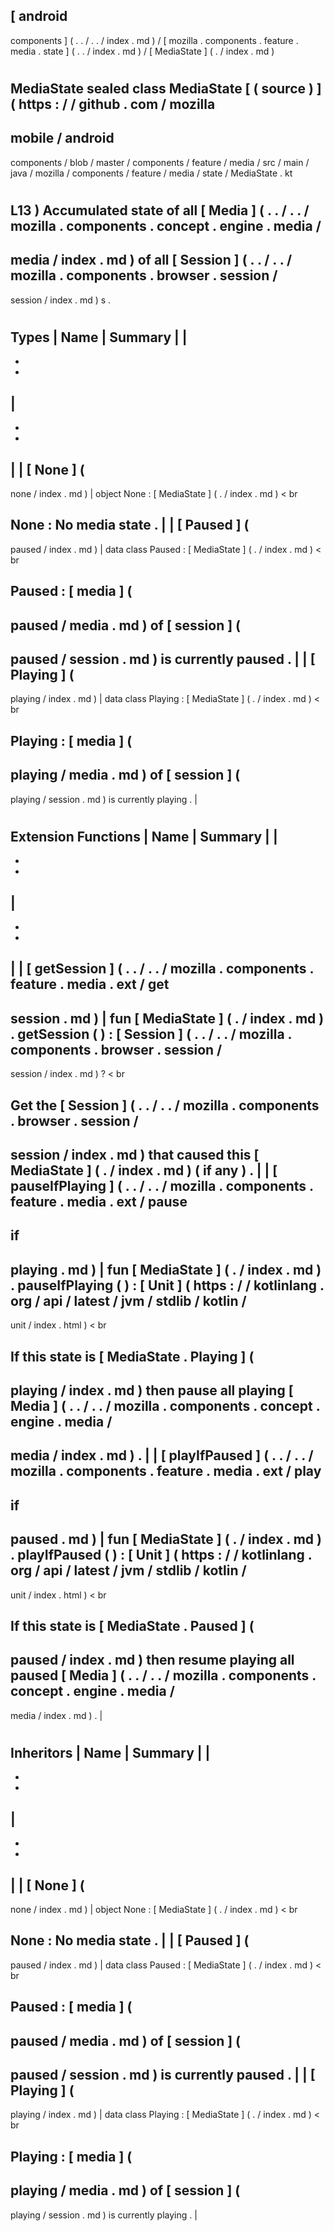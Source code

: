 [
android
-
components
]
(
.
.
/
.
.
/
index
.
md
)
/
[
mozilla
.
components
.
feature
.
media
.
state
]
(
.
.
/
index
.
md
)
/
[
MediaState
]
(
.
/
index
.
md
)
#
MediaState
sealed
class
MediaState
[
(
source
)
]
(
https
:
/
/
github
.
com
/
mozilla
-
mobile
/
android
-
components
/
blob
/
master
/
components
/
feature
/
media
/
src
/
main
/
java
/
mozilla
/
components
/
feature
/
media
/
state
/
MediaState
.
kt
#
L13
)
Accumulated
state
of
all
[
Media
]
(
.
.
/
.
.
/
mozilla
.
components
.
concept
.
engine
.
media
/
-
media
/
index
.
md
)
of
all
[
Session
]
(
.
.
/
.
.
/
mozilla
.
components
.
browser
.
session
/
-
session
/
index
.
md
)
s
.
#
#
#
Types
|
Name
|
Summary
|
|
-
-
-
|
-
-
-
|
|
[
None
]
(
-
none
/
index
.
md
)
|
object
None
:
[
MediaState
]
(
.
/
index
.
md
)
<
br
>
None
:
No
media
state
.
|
|
[
Paused
]
(
-
paused
/
index
.
md
)
|
data
class
Paused
:
[
MediaState
]
(
.
/
index
.
md
)
<
br
>
Paused
:
[
media
]
(
-
paused
/
media
.
md
)
of
[
session
]
(
-
paused
/
session
.
md
)
is
currently
paused
.
|
|
[
Playing
]
(
-
playing
/
index
.
md
)
|
data
class
Playing
:
[
MediaState
]
(
.
/
index
.
md
)
<
br
>
Playing
:
[
media
]
(
-
playing
/
media
.
md
)
of
[
session
]
(
-
playing
/
session
.
md
)
is
currently
playing
.
|
#
#
#
Extension
Functions
|
Name
|
Summary
|
|
-
-
-
|
-
-
-
|
|
[
getSession
]
(
.
.
/
.
.
/
mozilla
.
components
.
feature
.
media
.
ext
/
get
-
session
.
md
)
|
fun
[
MediaState
]
(
.
/
index
.
md
)
.
getSession
(
)
:
[
Session
]
(
.
.
/
.
.
/
mozilla
.
components
.
browser
.
session
/
-
session
/
index
.
md
)
?
<
br
>
Get
the
[
Session
]
(
.
.
/
.
.
/
mozilla
.
components
.
browser
.
session
/
-
session
/
index
.
md
)
that
caused
this
[
MediaState
]
(
.
/
index
.
md
)
(
if
any
)
.
|
|
[
pauseIfPlaying
]
(
.
.
/
.
.
/
mozilla
.
components
.
feature
.
media
.
ext
/
pause
-
if
-
playing
.
md
)
|
fun
[
MediaState
]
(
.
/
index
.
md
)
.
pauseIfPlaying
(
)
:
[
Unit
]
(
https
:
/
/
kotlinlang
.
org
/
api
/
latest
/
jvm
/
stdlib
/
kotlin
/
-
unit
/
index
.
html
)
<
br
>
If
this
state
is
[
MediaState
.
Playing
]
(
-
playing
/
index
.
md
)
then
pause
all
playing
[
Media
]
(
.
.
/
.
.
/
mozilla
.
components
.
concept
.
engine
.
media
/
-
media
/
index
.
md
)
.
|
|
[
playIfPaused
]
(
.
.
/
.
.
/
mozilla
.
components
.
feature
.
media
.
ext
/
play
-
if
-
paused
.
md
)
|
fun
[
MediaState
]
(
.
/
index
.
md
)
.
playIfPaused
(
)
:
[
Unit
]
(
https
:
/
/
kotlinlang
.
org
/
api
/
latest
/
jvm
/
stdlib
/
kotlin
/
-
unit
/
index
.
html
)
<
br
>
If
this
state
is
[
MediaState
.
Paused
]
(
-
paused
/
index
.
md
)
then
resume
playing
all
paused
[
Media
]
(
.
.
/
.
.
/
mozilla
.
components
.
concept
.
engine
.
media
/
-
media
/
index
.
md
)
.
|
#
#
#
Inheritors
|
Name
|
Summary
|
|
-
-
-
|
-
-
-
|
|
[
None
]
(
-
none
/
index
.
md
)
|
object
None
:
[
MediaState
]
(
.
/
index
.
md
)
<
br
>
None
:
No
media
state
.
|
|
[
Paused
]
(
-
paused
/
index
.
md
)
|
data
class
Paused
:
[
MediaState
]
(
.
/
index
.
md
)
<
br
>
Paused
:
[
media
]
(
-
paused
/
media
.
md
)
of
[
session
]
(
-
paused
/
session
.
md
)
is
currently
paused
.
|
|
[
Playing
]
(
-
playing
/
index
.
md
)
|
data
class
Playing
:
[
MediaState
]
(
.
/
index
.
md
)
<
br
>
Playing
:
[
media
]
(
-
playing
/
media
.
md
)
of
[
session
]
(
-
playing
/
session
.
md
)
is
currently
playing
.
|

